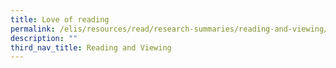 ```yaml
---
title: Love of reading
permalink: /elis/resources/read/research-summaries/reading-and-viewing/love-of-reading/
description: ""
third_nav_title: Reading and Viewing
---
```

